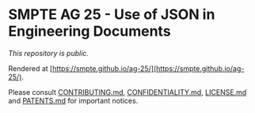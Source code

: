 # SMPTE AG 25 - Use of JSON in Engineering Documents

_This repository is *public*._

Rendered at [https://smpte.github.io/ag-25/](https://smpte.github.io/ag-25/).

Please consult [CONTRIBUTING.md](./CONTRIBUTING.md), [CONFIDENTIALITY.md](./CONFIDENTIALITY.md), [LICENSE.md](./LICENSE.md) and
[PATENTS.md](./PATENTS.md) for important notices.

